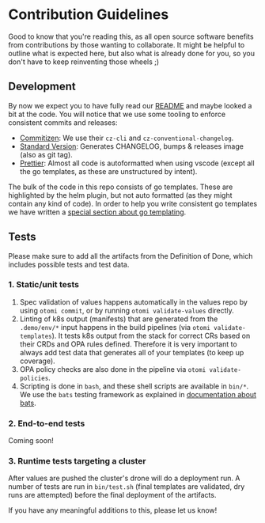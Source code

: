 # Contribution Guidelines

Good to know that you're reading this, as all open source software benefits from contributions by those wanting to collaborate. It might be helpful to outline what is expected here, but also what is already done for you, so you don't have to keep reinventing those wheels ;)

## Development

By now we expect you to have fully read our [README](../README.md) and maybe looked a bit at the code. You will notice that we use some tooling to enforce consistent commits and releases:

- [Commitizen](https://github.com/commitizen): We use their `cz-cli` and `cz-conventional-changelog`.
- [Standard Version](https://github.com/conventional-changelog/standard-version): Generates CHANGELOG, bumps & releases image (also as git tag).
- [Prettier](https://prettier.io): Almost all code is autoformatted when using vscode (except all the go templates, as these are unstructured by intent).

The bulk of the code in this repo consists of go templates. These are highlighted by the helm plugin, but not auto formatted (as they might contain any kind of code). In order to help you write consistent go templates we have written a [special section about go templating](./GO_TEMPLATING.md).

## Tests

Please make sure to add all the artifacts from the Definition of Done, which includes possible tests and test data.

### 1. Static/unit tests

1. Spec validation of values happens automatically in the values repo by using `otomi commit`, or by running `otomi validate-values` directly.
2. Linting of k8s output (manifests) that are generated from the `.demo/env/*` input happens in the build pipelines (via `otomi validate-templates`).
   It tests k8s output from the stack for correct CRs based on their CRDs and OPA rules defined.
   Therefore it is very important to always add test data that generates all of your templates (to keep up coverage).
3. OPA policy checks are also done in the pipeline via `otomi validate-policies`.
4. Scripting is done in `bash`, and these shell scripts are available in `bin/*`. We use the `bats` testing framework as explained in [documentation about bats](./BATS.md).

### 2. End-to-end tests

Coming soon!

### 3. Runtime tests targeting a cluster

After values are pushed the cluster's drone will do a deployment run. A number of tests are run in `bin/test.sh` (final templates are validated, dry runs are attempted) before the final deployment of the artifacts.

If you have any meaningful additions to this, please let us know!
